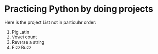 # Practicing Python by doing projects
Here is the project List not in particular order:
1) Pig Latin
2) Vowel count
3) Reverse a string
4) Fizz Buzz

